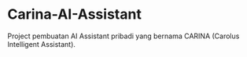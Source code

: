 # Carina-AI-Assistant
Project pembuatan AI Assistant pribadi yang bernama CARINA (Carolus Intelligent Assistant).
